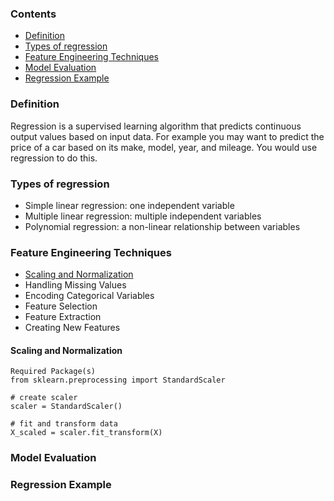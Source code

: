
### Contents
- [Definition](#definition)
- [Types of regression](#types-of-regression)
- [Feature Engineering Techniques](#feature-engineering-techniques)
- [Model Evaluation](#model-evaluation)
- [Regression Example](#regression-example)


### Definition


Regression is a supervised learning algorithm that predicts continuous output values based on input data. 
For example you may want to predict the price of a car based on its make, model, year, and mileage. You would use regression to do this.


### Types of regression

- Simple linear regression: one independent variable
- Multiple linear regression: multiple independent variables
- Polynomial regression: a non-linear relationship between variables



### Feature Engineering Techniques

- [Scaling and Normalization](#scaling-and-normalization)
- Handling Missing Values
- Encoding Categorical Variables
- Feature Selection
- Feature Extraction
- Creating New Features

#### Scaling and Normalization
```
Required Package(s)
from sklearn.preprocessing import StandardScaler
```

```
# create scaler
scaler = StandardScaler()

# fit and transform data
X_scaled = scaler.fit_transform(X)
```

### Model Evaluation




### Regression Example

